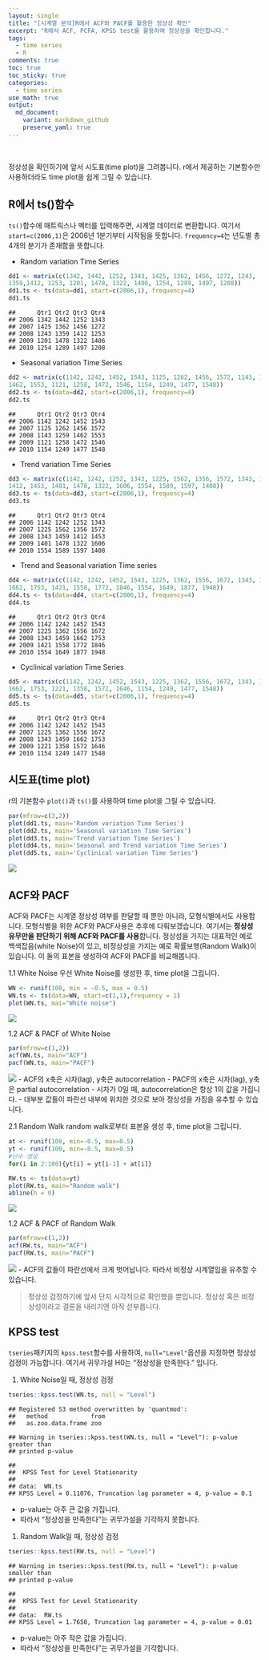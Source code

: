 ```yaml
---
layout: single   
title: "[시계열 분석]R에서 ACF와 PACF를 활용한 정상성 확인"   
excerpt: "R에서 ACF, PCFA, KPSS test를 활용하여 정상성을 확인합니다."   
tags:
  - time series
  - R
comments: true
toc: true
toc_sticky: true
categories:
  - time series   
use_math: true   
output:
  md_document:
    variant: markdown_github
    preserve_yaml: true
---
```




<br>

정상성을 확인하기에 앞서 시도표(time plot)을 그려봅니다. r에서 제공하는
기본함수만 사용하더라도 time plot을 쉽게 그릴 수 있습니다.

R에서 ts()함수
--------

`ts()`함수에 매트릭스나 벡터를 입력해주면, 시계열 데이터로 변환합니다. 여기서 `start=c(2006,1)`은 2006년 1분기부터 시작됨을 뜻합니다.  `frequency=4`는 년도별 총 4개의 분기가 존재함을 뜻합니다.

- Random variation Time Series

``` r
dd1 <- matrix(c(1342, 1442, 1252, 1343, 1425, 1362, 1456, 1272, 1243,
1359,1412, 1253, 1201, 1478, 1322, 1406, 1254, 1289, 1497, 1208))
dd1.ts <- ts(data=dd1, start=c(2006,1), frequency=4)
dd1.ts
```

    ##      Qtr1 Qtr2 Qtr3 Qtr4
    ## 2006 1342 1442 1252 1343
    ## 2007 1425 1362 1456 1272
    ## 2008 1243 1359 1412 1253
    ## 2009 1201 1478 1322 1406
    ## 2010 1254 1289 1497 1208

- Seasonal variation Time Series

``` r
dd2 <- matrix(c(1142, 1242, 1452, 1543, 1125, 1262, 1456, 1572, 1143, 1259,
1462, 1553, 1121, 1258, 1472, 1546, 1154, 1249, 1477, 1548))
dd2.ts <- ts(data=dd2, start=c(2006,1), frequency=4)
dd2.ts
```

    ##      Qtr1 Qtr2 Qtr3 Qtr4
    ## 2006 1142 1242 1452 1543
    ## 2007 1125 1262 1456 1572
    ## 2008 1143 1259 1462 1553
    ## 2009 1121 1258 1472 1546
    ## 2010 1154 1249 1477 1548

- Trend variation Time Series

``` r
dd3 <- matrix(c(1142, 1242, 1252, 1343, 1225, 1562, 1356, 1572, 1343, 1459,
1412, 1453, 1401, 1478, 1322, 1606, 1554, 1589, 1597, 1408))
dd3.ts <- ts(data=dd3, start=c(2006,1), frequency=4)
dd3.ts
```

    ##      Qtr1 Qtr2 Qtr3 Qtr4
    ## 2006 1142 1242 1252 1343
    ## 2007 1225 1562 1356 1572
    ## 2008 1343 1459 1412 1453
    ## 2009 1401 1478 1322 1606
    ## 2010 1554 1589 1597 1408

- Trend and Seasonal variation Time series

``` r
dd4 <- matrix(c(1142, 1242, 1452, 1543, 1225, 1362, 1556, 1672, 1343, 1459,
1662, 1753, 1421, 1558, 1772, 1846, 1554, 1649, 1877, 1948))
dd4.ts <- ts(data=dd4, start=c(2006,1), frequency=4)
dd4.ts
```

    ##      Qtr1 Qtr2 Qtr3 Qtr4
    ## 2006 1142 1242 1452 1543
    ## 2007 1225 1362 1556 1672
    ## 2008 1343 1459 1662 1753
    ## 2009 1421 1558 1772 1846
    ## 2010 1554 1649 1877 1948

- Cyclinical variation Time Series

``` r
dd5 <- matrix(c(1142, 1242, 1452, 1543, 1225, 1362, 1556, 1672, 1343, 1459,
1662, 1753, 1221, 1358, 1572, 1646, 1154, 1249, 1477, 1548))
dd5.ts <- ts(data=dd5, start=c(2006,1), frequency=4)
dd5.ts
```

    ##      Qtr1 Qtr2 Qtr3 Qtr4
    ## 2006 1142 1242 1452 1543
    ## 2007 1225 1362 1556 1672
    ## 2008 1343 1459 1662 1753
    ## 2009 1221 1358 1572 1646
    ## 2010 1154 1249 1477 1548

시도표(time plot)
-----------------

r의 기본함수 `plot()`과 `ts()`를 사용하여 time plot을 그릴 수 있습니다.

``` r
par(mfrow=c(3,2))
plot(dd1.ts, main='Random variation Time Series')
plot(dd2.ts, main='Seasonal variation Time Series')
plot(dd3.ts, main='Trend variation Time Series')
plot(dd4.ts, main='Seasonal and Trend variation Time Series')
plot(dd5.ts, main='Cyclinical variation Time Series')
```

![](/assets/images/time_series/dd1_plot-1.png)

ACF와 PACF
----------

ACF와 PACF는 시계열 정상성 여부를 판달할 때 뿐만 아니라, 모형식별에서도 사용합니다. 모형식별을 위한 ACF와 PACF사용은 추후에 다뤄보겠습니다. 여기서는 **정상성 유무만을 판단하기 위해 ACF와 PACF를 사용**합니다. 정상성을 가지는 대표적인 예로 백색잡음(white Noise)이 있고, 비정상성을 가지는 예로 확률보행(Random Walk)이 있습니다. 이 둘의 표본을 생성하여 ACF와 PACF를 비교해봅니다.

1.1 White Noise 우선 White Noise를 생성한 후, time plot을 그립니다.

``` r
WN <- runif(100, min = -0.5, max = 0.5)
WN.ts <- ts(data=WN, start=c(1,1),frequency = 1)
plot(WN.ts, mai="White noise")
```

![](/assets/images/time_series/wn_tp-1.png)

1.2 ACF & PACF of White Noise

``` r
par(mfrow=c(1,2))
acf(WN.ts, main="ACF")
pacf(WN.ts, main="PACF")
```

![](/assets/images/time_series/wn_acf_pacf-1.png) - ACF의 x축은
시차(lag), y축은 autocorrelation - PACF의 x축은 시차(lag), y축은 partial
autocorrelation - 시차가 0일 때, autocorrelation은 항상 1의 값을
가집니다. - 대부분 값들이 파란선 내부에 위치한 것으로 보아 정상성을
가짐을 유추할 수 있습니다.

2.1 Random Walk random walk로부터 표본을 생성 후, time plot을 그립니다.

``` r
at <- runif(100, min=-0.5, max=0.5)
yt <- runif(100, min=-0.5, max=0.5)
#난수 생성
for(i in 2:100){yt[i] = yt[i-1] + at[i]}

RW.ts <- ts(data=yt)
plot(RW.ts, main="Random walk")
abline(h = 0)
```

![](/assets/images/time_series/rw_tp-1.png)

1.2 ACF & PACF of Random Walk

``` r
par(mfrow=c(1,2))
acf(RW.ts, main="ACF")
pacf(RW.ts, main="PACF")
```

![](/assets/images/time_series/rw_acf_pacf-1.png) - ACF의 값들이
파란선에서 크게 벗어납니다. 따라서 비정상 시계열임을 유추할 수 있습니다.

> 정상성 검정하기에 앞서 단지 시각적으로 확인했을 뿐입니다. 정상성 혹은
> 비정상성이라고 결론을 내리기엔 아직 섣부릅니다.

KPSS test
---------

`tseries`패키지의 `kpss.test`함수를 사용하여, `null="Level"`옵션을
지정하면 정상성 검정이 가능합니다. 여기서 귀무가설 H0는 “정상성을
만족한다.” 입니다.

1.  White Noise일 때, 정상성 검정

``` r
tseries::kpss.test(WN.ts, null = "Level")
```

    ## Registered S3 method overwritten by 'quantmod':
    ##   method            from
    ##   as.zoo.data.frame zoo
    
    ## Warning in tseries::kpss.test(WN.ts, null = "Level"): p-value greater than
    ## printed p-value
    
    ## 
    ##  KPSS Test for Level Stationarity
    ## 
    ## data:  WN.ts
    ## KPSS Level = 0.11076, Truncation lag parameter = 4, p-value = 0.1

-   p-value는 아주 큰 값을 가집니다.
-   따라서 “정상성을 만족한다”는 귀무가설을 기각하지 못합니다.

1.  Random Walk일 때, 정상성 검정

``` r
tseries::kpss.test(RW.ts, null = "Level")
```

    ## Warning in tseries::kpss.test(RW.ts, null = "Level"): p-value smaller than
    ## printed p-value
    
    ## 
    ##  KPSS Test for Level Stationarity
    ## 
    ## data:  RW.ts
    ## KPSS Level = 1.7658, Truncation lag parameter = 4, p-value = 0.01

-   p-value는 아주 작은 값을 가집니다.
-   따라서 “정상성을 만족한다”는 귀무가설을 기각합니다.
